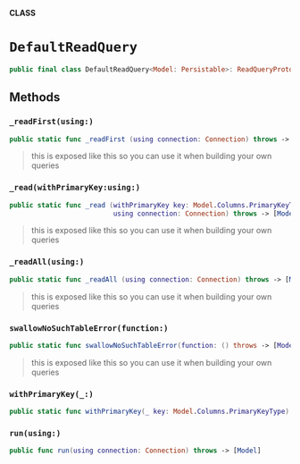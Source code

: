 **CLASS**

# `DefaultReadQuery`

```swift
public final class DefaultReadQuery<Model: Persistable>: ReadQueryProtocol
```

## Methods
### `_readFirst(using:)`

```swift
public static func _readFirst (using connection: Connection) throws -> [Model]
```

> this is exposed like this so you can use it when building your own queries

### `_read(withPrimaryKey:using:)`

```swift
public static func _read (withPrimaryKey key: Model.Columns.PrimaryKeyType,
                          using connection: Connection) throws -> [Model]
```

> this is exposed like this so you can use it when building your own queries

### `_readAll(using:)`

```swift
public static func _readAll (using connection: Connection) throws -> [Model]
```

> this is exposed like this so you can use it when building your own queries

### `swallowNoSuchTableError(function:)`

```swift
public static func swallowNoSuchTableError(function: () throws -> [Model]) rethrows -> [Model]
```

> this is exposed like this so you can use it when building your own queries

### `withPrimaryKey(_:)`

```swift
public static func withPrimaryKey(_ key: Model.Columns.PrimaryKeyType) -> DefaultReadQuery
```

### `run(using:)`

```swift
public func run(using connection: Connection) throws -> [Model]
```
